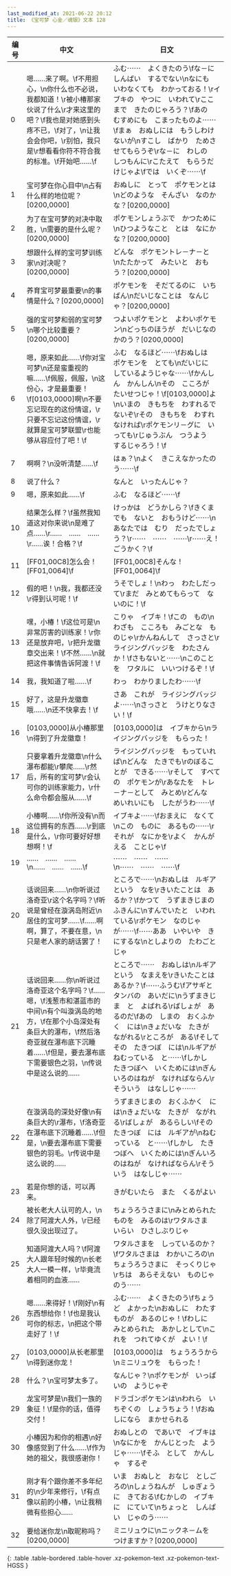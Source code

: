 ```yaml
---
last_modified_at: 2021-06-22 20:12
title: 《宝可梦 心金／魂银》文本 128
---
```

| 编号 | 中文 | 日文 |
| ---- | ---- | ---- |
| 0 | 嗯……来了啊。\f不用担心，\n你什么也不必说，我都知道！\r被小椿那家伙说了什么\r才来这里的吧？\f我也是对她感到头疼不已，\f对了，\n让我会会你吧，\r别怕，我只是\r想看看你符不符合我的标准。\f开始吧……\f | ふむ⋯⋯　よくきたのう\fな－に　しんぱい　するでない\nなにも　いわなくても　わかっておる！\rイブキの　やつに　いわれて\rここまで　きたのじゃろう？\fあの　むすめにも　こまったものよ⋯⋯\fまぁ　おぬしには　もうしわけないが\nすこし　ばかり　ためさせてもらうぞ\rな－に　わしの　しつもんに\rこたえて　もらうだけじゃよ\fでは　いくぞ⋯⋯\f |
| 1 | 宝可梦在你心目中\n占有什么样的地位呢？[0200,0000] | おぬしに　とって　ポケモンとは\nどのような　そんざい　なのかな？[0200,0000] |
| 2 | 为了在宝可梦的对决中取胜，\n需要的是什么呢？[0200,0000] | ポケモンしょうぶで　かつために\nひつようなこと　とは　なにかな？[0200,0000] |
| 3 | 想跟什么样的宝可梦训练家\n对决呢？[0200,0000] | どんな　ポケモントレ－ナ－と　\nたたかって　みたいと　おもう？[0200,0000] |
| 4 | 养育宝可梦最重要\n的事情是什么？[0200,0000] | ポケモンを　そだてるのに　いちばん\nだいじなことは　なんじゃ？[0200,0000] |
| 5 | 强的宝可梦和弱的宝可梦\n哪个比较重要？[0200,0000] | つよいポケモンと　よわいポケモン\nどっちのほうが　だいじなのかのう？[0200,0000] |
| 6 | 嗯，原来如此……\f你对宝可梦\n还是蛮重视的嘛……\f佩服，佩服，\n这份心，才是最重要！\f[0103,0000]啊\n不要忘记现在的这份情谊，\r只要不忘记这份情谊，\r就算是宝可梦联盟\r也能够从容应付了吧！\f | ふむ　なるほど⋯⋯\fおぬしは　ポケモンを　とても\nだいじに　しているようじゃな⋯⋯\fかんしん　かんしん\nその　こころが　たいせつじゃ！\f[0103,0000]よ\nいまの　きもちを　わすれるでないぞ\rその　きもちを　わすれなければ\rポケモンリ－グに　いっても\rじゅうぶん　つうよう　するじゃろう！\f |
| 7 | 啊啊？\n没听清楚……\f | はぁ？\nよく　きこえなかったのう⋯⋯\f |
| 8 | 说了什么？ | なんと　いったんじゃ？ |
| 9 | 嗯，原来如此……\f | ふむ　なるほど⋯⋯\f |
| 10 | 结果怎么样？\f虽然我知道这对你来说\n是难了点……\r……　……　……\r……诶！合格？\f | けっかは　どうかしら？\fきくまでも　ないと　おもうけど⋯⋯\nあなたでは　むり　だったでしょう？\r⋯⋯　⋯⋯　⋯⋯\r⋯⋯え！　ごうかく？\f |
| 11 | [FF01,00C8]怎么会！[FF01,0064]\f | [FF01,00C8]そんな！[FF01,0064]\f |
| 12 | 假的吧！\n我，我都还没\r得到认可呢！\f | うそでしょ！\nわっ　わたしだって\rまだ　みとめてもらって　ないのに！\f |
| 13 | 嘿，小椿！\f这位可是\n非常厉害的训练家！\r你还是放弃吧，\r把升龙徽章交出来！\f不然……\n就把这件事情告诉阿渡！\f | こりゃ　イブキ！\fこの　もの\nわざも　こころも　みごとな　ものじゃ\rかんねんして　さっさと\rライジングバッジを　わたさんか！\fさもないと⋯⋯\nこのことを　ワタルに　いいつけるぞ！\f |
| 14 | 我，我知道了啦……\f | わっ　わかりましたわ⋯⋯\f |
| 15 | 好了，这是升龙徽章哦……\n还不快拿去！\f | さあ　これが　ライジングバッジよ⋯⋯\nさっさと　うけとりなさい！\f |
| 16 | [0103,0000]从小椿那里\n得到了升龙徽章！ | [0103,0000]は　イブキから\nライジングバッジを　もらった！ |
| 17 | 只要拿着升龙徽章\n什么瀑布都能\r攀爬……\r然后，所有的宝可梦\r会认可你的训练家能力，\r什么命令都会服从……\f | ライジングバッジを　もっていれば\nどんな　たきでも\rのぼることが　できる⋯⋯\rそして　すべての　ポケモンが\rあなたを　トレ－ナ－として　みとめ\rどんな　めいれいにも　したがうわ⋯⋯\f |
| 18 | 小椿啊……\f你所没有\n而这位拥有的东西……\r到底是什么，\r你可要好好想想啊！\f | イブキよ⋯⋯\fおまえに　なくて\nこの　ものに　あるもの⋯⋯\rそれが　なにかを\rよく　かんがえる　ことじゃ\f |
| 19 | ……　……　……\n……　……　……\f | ⋯⋯　⋯⋯　⋯⋯\n⋯⋯　⋯⋯　⋯⋯\f |
| 20 | 话说回来……\n你听说过洛奇亚\r这个名字吗？\f听说是曾经在漩涡岛附近\n居住的宝可梦……\f……啊啊，算了，不要在意，\n只是老人家的胡话罢了！ | ところで⋯⋯\nおぬしは　ルギア　という　なを\rきいたことは　あるか？\fかつて　うずまきじまの　ふきんに\nすんでいたと　いわれている\rポケモン　なのじゃが⋯⋯\f⋯⋯ああ　いやいや　きにするな\nとしよりの　たわごと　じゃ |
| 21 | 话说回来……你\n听说过洛奇亚这个名字吗？\f……嗯，\f浅葱市和湛蓝市的中间\n有个叫漩涡岛的地方，\f在那个小岛深处有条巨大的瀑布，\f然后洛奇亚就在瀑布底下沉睡着……\f但是，要去瀑布底下需要银色之羽，\n传说中是这么说的…… | ところで⋯⋯　おぬしは\nルギア　という　なまえを\rきいたことは　あるか？\f⋯⋯ふうむ\fアサギと　タンバの　あいだに\nうずまきじま　と　よばれる\rばしょが　あるのだ\fあの　しまの　おくふかく　には\nきょだいな　たきが　ながれる\rところが　ある\fそして　その　たきつぼ　には\nルギアが　ねむっている　と⋯⋯\fしかし　たきつぼへ　いくためには\nぎんいろのはねが　なければならん\rそういう　はなしじゃ⋯⋯ |
| 22 | 在漩涡岛的深处好像\n有条巨大的\r瀑布，\f洛奇亚在瀑布底下沉睡着……\f但是，\n要去瀑布底下需要银色的羽毛。\r传说中是这么说的…… | うずまきじまの　おくふかく　には\nきょだいな　たきが　ながれる\rばしょが　あるらしい\fその　たきつぼ　には　ルギアが\nねむっている　と⋯⋯\fしかし　たきつぼへ　いくためには\nぎんいろのはねが　なければならん\rそういう　はなしじゃ⋯⋯ |
| 23 | 若是你想的话，可以再来。 | きがむいたら　また　くるがよい |
| 24 | 被长老大人认可的人，\n除了阿渡大人外，\r已经很久没出现过了。 | ちょうろうさまに\nみとめられた　ものを　みるのは\rワタルさま　いらい　ひさしぶりじゃ |
| 25 | 知道阿渡大人吗？\f阿渡大人跟年轻时候的\n长老大人一模一样，\r毕竟流着相同的血液…… | ワタルさまを　しっているのか？\fワタルさまは　わかいころの\nちょうろうさまに　そっくりじゃ\rちは　あらそえない　ものじゃのう⋯⋯ |
| 26 | 嗯……来得好！\f刚好\n有东西想给你！\f也是我认可你的标志，\n把这个带走好了！\f | ふむ⋯⋯　よくきたのう\fちょうど　よかった\nおぬしに　わたすものが　あるのじゃ！\fわしに　みとめられた　あかしとして\nこれを　つれてゆくが　よい！\f |
| 27 | [0103,0000]从长老那里\n得到迷你龙！ | [0103,0000]は　ちょうろうから\nミニリュウを　もらった！ |
| 28 | 什么？\n宝可梦太多了。 | なんじゃ？\nポケモンが　いっぱいの　ようじゃぞ |
| 29 | 龙宝可梦是\n我们一族的象征！\f是你的话，值得交付！ | ドラゴンポケモンは\nわれら　いちぞくの　しょうちょう！\fおぬしになら　まかせられる |
| 30 | 小椿因为和你的相遇\n好像感觉到了什么……\f作为她的祖父，我很感谢你！ | おぬしとの　であいで　イブキは\nなにかを　かんじとった　ようじゃ⋯⋯\fそふ　として　かんしゃ　するぞ |
| 31 | 刚才有个跟你差不多年纪的\n少年来修行，\f有点像以前的小椿，\n让我稍微有些担心…… | いま　おぬしと　おなじ　としごろの\nしょうねんが　しゅぎょうに　きておる\fむかしの　イブキに　にていて\nちょっと　しんぱい　じゃのう⋯⋯ |
| 32 | 要给迷你龙\n取昵称吗？[0200,0000] | ミニリュウに\nニックネ－ムを　つけますか？[0200,0000] |
{: .table .table-bordered .table-hover .xz-pokemon-text .xz-pokemon-text-HGSS }